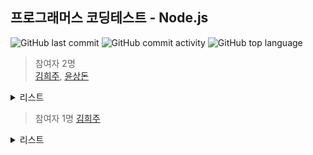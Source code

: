 ## 프로그래머스 코딩테스트 - Node.js

![GitHub last commit](https://img.shields.io/github/last-commit/hee-ju-kim/programmers_node)
![GitHub commit activity](https://img.shields.io/github/commit-activity/m/hee-ju-kim/programmers_node)
![GitHub top language](https://img.shields.io/github/languages/top/hee-ju-kim/programmers_node?color=yellow&logo=Java)


> 참여자 2명  
[김희주](https://github.com/hee-ju-kim), [윤상돈](https://github.com/kpzzy)

<details>
  <summary>리스트</summary>

  | level | 제목                                                                                                                                                                                         |날짜|
  | ----- | -------------------------------------------------------------------------------------------------------------------------------------------------------------------------------------------- |--|
  | 2     | [기능개발](https://github.com/hee-ju-kim/programmers_node/tree/main/practice/007_%EA%B8%B0%EB%8A%A5%EA%B0%9C%EB%B0%9C)                                                                                       |20240920|
  | 1     | [성격 유형 검사하기](https://github.com/hee-ju-kim/programmers_node/tree/main/practice/006_%EC%84%B1%EA%B2%A9%20%EC%9C%A0%ED%98%95%20%EA%B2%80%EC%82%AC%ED%95%98%EA%B8%B0)                                                                                       |20240919|
  | 1     | [로또의 최고 순위와 최저 순위](https://github.com/hee-ju-kim/programmers_node/tree/main/practice/005_%EB%A1%9C%EB%98%90%EC%9D%98%20%EC%B5%9C%EA%B3%A0%20%EC%88%9C%EC%9C%84%EC%99%80%20%EC%B5%9C%EC%A0%80%20%EC%88%9C%EC%9C%84)                                                                                       |20240919|
  | 1     | [추억 점수](https://github.com/hee-ju-kim/programmers_node/tree/main/practice/002_%EC%B6%94%EC%96%B5%EC%A0%90%EC%88%98)                                                                                       |20240912|
  | 1     | [동영상 재생기](https://github.com/hee-ju-kim/programmers_node/tree/main/practice/001_%EB%8F%99%EC%98%81%EC%83%81%20%EC%9E%AC%EC%83%9D%EA%B8%B0)                                                                                                      |20240911|
</details>

> 참여자 1명
[김희주](https://github.com/hee-ju-kim)
<details>
  <summary>리스트</summary>

  | level | 제목                                                                                                                                                                                         |날짜|
  | ----- | -------------------------------------------------------------------------------------------------------------------------------------------------------------------------------------------- |--|
  | 1     | [짝수와 홀수](https://github.com/hee-ju-kim/programmers_node/tree/main/practice/004_%EC%B9%B4%EC%9A%B4%ED%8A%B8%20%EC%97%85)                                                                                                      |20240919|
  | 0     | [카운트 업](https://github.com/hee-ju-kim/programmers_node/tree/main/practice/004_%EC%B9%B4%EC%9A%B4%ED%8A%B8%20%EC%97%85)                                                                                                      |20240919|
  | 0     | [주사위 게임2](https://github.com/hee-ju-kim/programmers_node/tree/main/practice/003_%EC%A3%BC%EC%82%AC%EC%9C%84%EA%B2%8C%EC%9E%84)                                                                                                      |20240913|
</details>